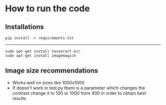 # How to run the code

## Installations

```
pip install -r requirements.txt
```

<hr/>

```
sudo apt-get install tesseract-ocr
sudo apt-get install imagemagick
```

## Image size recommendations

- Works well on sizes like 1000x1000
- If doesn't work in test.py there is a parameter which changes the contrast change it to 100 or 1000 from 400 in order to obtain best results
